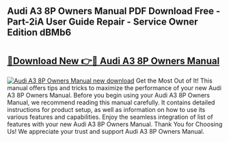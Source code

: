 ## Audi A3 8P Owners Manual PDF Download Free - Part-2iA User Guide Repair - Service Owner Edition dBMb6

# <h2><a href="http://cf21866.oget.top/?id=Audi+A3+8P+Owners+Manual">🔗Download New 👉🔴 Audi A3 8P Owners Manual</a></h2>

[![Audi A3 8P Owners Manual new download](https://i.imgur.com/5g1atiW.png)](http://cf21866.oget.top/?id=Audi+A3+8P+Owners+Manual)
Get the Most Out of It! This manual offers tips and tricks to maximize the performance of your new Audi A3 8P Owners Manual. Before you begin using your Audi A3 8P Owners Manual, we recommend reading this manual carefully. It contains detailed instructions for product setup, as well as information on how to use its various features and capabilities. Enjoy the seamless integration of list of features with your new Audi A3 8P Owners Manual. Thank You for Choosing Us! We appreciate your trust and support Audi A3 8P Owners Manual.
